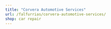 ```yaml
---
title: "Corvera Automotive Services"
url: /falfurrias/corvera-automotive-services/
shop: car repair
---
```

